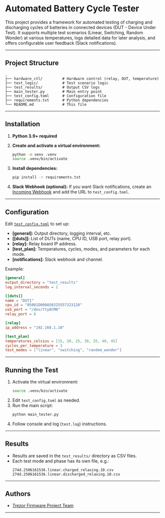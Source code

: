 # Automated Battery Cycle Tester

This project provides a framework for automated testing of charging and discharging cycles of batteries in connected devices (DUT - Device Under Test). It supports multiple test scenarios (Linear, Switching, Random Wonder) at various temperatures, logs detailed data for later analysis, and offers configurable user feedback (Slack notifications).

---

## Project Structure

```
.
├── hardware_ctl/         # Hardware control (relay, DUT, temperature)
├── test_logic/           # Test scenario logic
├── test_results/         # Output CSV logs
├── main_tester.py        # Main entry point
├── test_config.toml      # Configuration file
├── requirements.txt      # Python dependencies
└── README.md             # This file
```

---

## Installation

1. **Python 3.9+ required**

2. **Create and activate a virtual environment:**
   ```sh
   python -m venv .venv
   source .venv/bin/activate
   ```

3. **Install dependencies:**
   ```sh
   pip install -r requirements.txt
   ```

4. **Slack Webhook (optional):**
   If you want Slack notifications, create an [Incoming Webhook](https://api.slack.com/messaging/webhooks) and add the URL to `test_config.toml`.

---

## Configuration

Edit [`test_config.toml`](test_config.toml) to set up:

- **[general]:** Output directory, logging interval, etc.
- **[[duts]]:** List of DUTs (name, CPU ID, USB port, relay port).
- **[relay]:** Relay board IP address.
- **[test_plan]:** Temperatures, cycles, modes, and parameters for each mode.
- **[notifications]:** Slack webhook and channel.

Example:
```toml
[general]
output_directory = "test_results"
log_interval_seconds = 1

[[duts]]
name = "DUT1"
cpu_id = "05001D000A50325557323120"
usb_port = "/dev/ttyACM0"
relay_port = 6

[relay]
ip_address = "192.168.1.10"

[test_plan]
temperatures_celsius = [15, 20, 25, 30, 35, 40, 45]
cycles_per_temperature = 3
test_modes = ["linear", "switching", "random_wonder"]
```

---

## Running the Test

1. Activate the virtual environment:
   ```sh
   source .venv/bin/activate
   ```
2. Edit `test_config.toml` as needed.
3. Run the main script:
   ```sh
   python main_tester.py
   ```
4. Follow console and log (`test.log`) instructions.

---

## Results

- Results are saved in the `test_results/` directory as CSV files.
- Each test mode and phase has its own file, e.g.:
  ```
  274d.2506161536.linear.charged_relaxing.10.csv
  274d.2506161536.linear.discharged_relaxing.10.csv
  ```

---

## Authors

- [Trezor Firmware Project Team](https://github.com/trezor/trezor-firmware)

---
